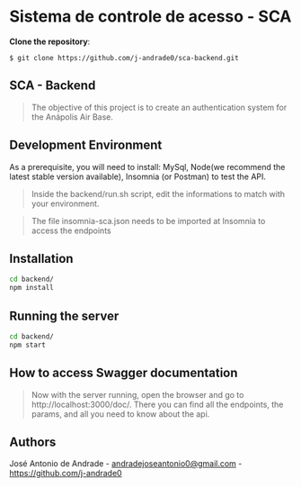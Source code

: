 # Sistema de controle de acesso - SCA

**Clone the repository**:

`$ git clone https://github.com/j-andrade0/sca-backend.git`

## SCA - Backend
> The objective of this project is to create an authentication system for the Anápolis Air Base.

## Development Environment

As a prerequisite, you will need to install: MySql, Node(we recommend the latest stable version available), Insomnia (or Postman) to test the API.

> Inside the backend/run.sh script, edit the informations to match with your environment.

> The file insomnia-sca.json needs to be imported at Insomnia to access the endpoints


## Installation
```sh
cd backend/
npm install
```

## Running the server
```sh
cd backend/
npm start
```

## How to access Swagger documentation
> Now with the server running, open the browser and go to http://localhost:3000/doc/. 
> There you can find all the endpoints, the params, and all you need to know about the api.


## Authors
José Antonio de Andrade - andradejoseantonio0@gmail.com - https://github.com/j-andrade0
